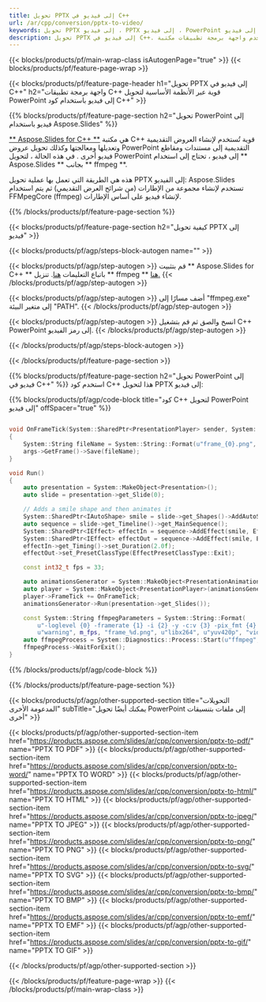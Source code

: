 ```yaml
---
title: تحويل PPTX إلى فيديو في C++
url: /ar/cpp/conversion/pptx-to-video/
keywords: تحويل PPTX إلى فيديو ، PPTX إلى فيديو ، PowerPoint إلى فيديو ، PPTX إلى MP4 ، C++ API ، مكتبة C++
description: تحويل PPTX إلى فيديو في C++. استخدم واجهة برمجة تطبيقات مكتبة C++ لتحويل PowerPoint إلى فيديو
---
```


{{< blocks/products/pf/main-wrap-class isAutogenPage="true" >}}
{{< blocks/products/pf/feature-page-wrap >}}

{{< blocks/products/pf/feature-page-header h1="تحويل PPTX إلى فيديو في C++" h2="واجهة برمجة تطبيقات C++ قوية عبر الأنظمة الأساسية لتحويل PowerPoint إلى فيديو باستخدام كود C++" >}}

{{% blocks/products/pf/feature-page-section h2="تحويل PowerPoint إلى فيديو باستخدام Aspose.Slides" %}}

[** Aspose.Slides for C++ **](https://products.aspose.com/slides/ar/cpp/) هي مكتبة C++ قوية تُستخدم لإنشاء العروض التقديمية وتعديلها ومعالجتها وكذلك تحويل عروض PowerPoint التقديمية إلى مستندات ومقاطع فيديو أخرى . في هذه الحالة ، لتحويل PowerPoint إلى فيديو ، تحتاج إلى استخدام ** Aspose.Slides ** بجانب ** ffmpeg **.

هذه هي الطريقة التي تعمل بها عملية تحويل PPTX إلى الفيديو: Aspose.Slides تستخدم لإنشاء مجموعة من الإطارات (من شرائح العرض التقديمي) ثم يتم استخدام FFMpegCore (ffmpeg) لإنشاء فيديو على أساس الإطارات.

{{% /blocks/products/pf/feature-page-section %}}

{{< blocks/products/pf/feature-page-section  h2="كيفية تحويل PPTX إلى فيديو" >}}

{{< blocks/products/pf/agp/steps-block-autogen name="" >}}

{{< blocks/products/pf/agp/step-autogen >}}
قم بتثبيت ** Aspose.Slides for C++ ** باتباع التعليمات [هنا](https://docs.aspose.com/slides/cpp/installation/). تنزيل ** ffmpeg ** [هنا.](https://ffmpeg.org/download.html)
{{< /blocks/products/pf/agp/step-autogen >}}

{{< blocks/products/pf/agp/step-autogen >}}
أضف مسارًا إلى "ffmpeg.exe" إلى متغير البيئة "PATH".
{{< /blocks/products/pf/agp/step-autogen >}}

{{< blocks/products/pf/agp/step-autogen >}}
انسخ والصق ثم قم بتشغيل C++ PowerPoint إلى رمز الفيديو.
{{< /blocks/products/pf/agp/step-autogen >}}

{{< /blocks/products/pf/agp/steps-block-autogen >}}

{{< /blocks/products/pf/feature-page-section >}}

{{% blocks/products/pf/feature-page-section  h2="تحويل PowerPoint إلى فيديو في C++" %}}
استخدم كود C++ هذا لتحويل PPTX إلى فيديو:

{{% blocks/products/pf/agp/code-block title="كود C++ لتحويل PowerPoint إلى فيديو" offSpacer="true" %}}
```c++

void OnFrameTick(System::SharedPtr<PresentationPlayer> sender, System::SharedPtr<FrameTickEventArgs> args)
{
    System::String fileName = System::String::Format(u"frame_{0}.png", sender->get_FrameIndex());
    args->GetFrame()->Save(fileName);
}

void Run()
{
    auto presentation = System::MakeObject<Presentation>();
    auto slide = presentation->get_Slide(0);

    // Adds a smile shape and then animates it
    System::SharedPtr<IAutoShape> smile = slide->get_Shapes()->AddAutoShape(ShapeType::SmileyFace, 110.0f, 20.0f, 500.0f, 500.0f);
    auto sequence = slide->get_Timeline()->get_MainSequence();
    System::SharedPtr<IEffect> effectIn = sequence->AddEffect(smile, EffectType::Fly, EffectSubtype::TopLeft, EffectTriggerType::AfterPrevious);
    System::SharedPtr<IEffect> effectOut = sequence->AddEffect(smile, EffectType::Fly, EffectSubtype::BottomRight, EffectTriggerType::AfterPrevious);
    effectIn->get_Timing()->set_Duration(2.0f);
    effectOut->set_PresetClassType(EffectPresetClassType::Exit);

    const int32_t fps = 33;

    auto animationsGenerator = System::MakeObject<PresentationAnimationsGenerator>(presentation);
    auto player = System::MakeObject<PresentationPlayer>(animationsGenerator, fps);
    player->FrameTick += OnFrameTick;
    animationsGenerator->Run(presentation->get_Slides());

    const System::String ffmpegParameters = System::String::Format(
        u"-loglevel {0} -framerate {1} -i {2} -y -c:v {3} -pix_fmt {4} {5}",
        u"warning", m_fps, "frame_%d.png", u"libx264", u"yuv420p", "video.mp4");
    auto ffmpegProcess = System::Diagnostics::Process::Start(u"ffmpeg", ffmpegParameters);
    ffmpegProcess->WaitForExit();
}
```
{{% /blocks/products/pf/agp/code-block %}}

{{% /blocks/products/pf/feature-page-section %}}

{{< blocks/products/pf/agp/other-supported-section title="التحويلات المدعومة الأخرى" subTitle="يمكنك أيضًا تحويل PowerPoint إلى ملفات بتنسيقات أخرى" >}}

{{< blocks/products/pf/agp/other-supported-section-item href="https://products.aspose.com/slides/ar/cpp/conversion/pptx-to-pdf/" name="PPTX TO PDF" >}}
{{< blocks/products/pf/agp/other-supported-section-item href="https://products.aspose.com/slides/ar/cpp/conversion/pptx-to-word/" name="PPTX TO WORD" >}}
{{< blocks/products/pf/agp/other-supported-section-item href="https://products.aspose.com/slides/ar/cpp/conversion/pptx-to-html/" name="PPTX TO HTML" >}}
{{< blocks/products/pf/agp/other-supported-section-item href="https://products.aspose.com/slides/ar/cpp/conversion/pptx-to-jpeg/" name="PPTX TO JPEG" >}}
{{< blocks/products/pf/agp/other-supported-section-item href="https://products.aspose.com/slides/ar/cpp/conversion/pptx-to-png/" name="PPTX TO PNG" >}}
{{< blocks/products/pf/agp/other-supported-section-item href="https://products.aspose.com/slides/ar/cpp/conversion/pptx-to-svg/" name="PPTX TO SVG" >}}
{{< blocks/products/pf/agp/other-supported-section-item href="https://products.aspose.com/slides/ar/cpp/conversion/pptx-to-bmp/" name="PPTX TO BMP" >}}
{{< blocks/products/pf/agp/other-supported-section-item href="https://products.aspose.com/slides/ar/cpp/conversion/pptx-to-emf/" name="PPTX TO EMF" >}}
{{< blocks/products/pf/agp/other-supported-section-item href="https://products.aspose.com/slides/ar/cpp/conversion/pptx-to-gif/" name="PPTX TO GIF" >}}

{{< /blocks/products/pf/agp/other-supported-section >}}

{{< /blocks/products/pf/feature-page-wrap >}}
{{< /blocks/products/pf/main-wrap-class >}}